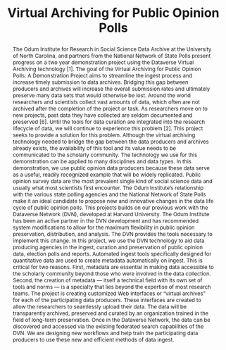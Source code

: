 ---
abstract: "The Odum Institute for Research in Social Science Data Archive at the University
  of North Carolina, and partners from the National Network of State Polls present
  progress on a two year demonstration project using the Dataverse Virtual Archiving
  technology [1]. The goal of the Virtual Archiving for Public Opinion Polls: A Demonstration
  Project aims to streamline the ingest process and increase timely submission to
  data archives. Bridging this gap between producers and archives will increase the
  overall submission rates and ultimately preserve many data sets that would otherwise
  be lost.\nAround the world researchers and scientists collect vast amounts of data,
  which often are not archived after the completion of the project or task. As researchers
  move on to new projects, past data they have collected are seldom documented and
  preserved [6]. Until the tools for data curation are integrated into the research
  lifecycle of data, we will continue to experience this problem [2]. This project
  seeks to provide a solution for this problem. Although the virtual archiving technology
  needed to bridge the gap between the data producers and archives already exists,
  the availability of this tool and its value needs to be communicated to the scholarly
  community.\nThe technology we use for this demonstration can be applied to many
  disciplines and data types. In this demonstration, we use public opinion data producers
  because these data serve as a useful, readily recognized example that will be widely
  replicated. Public opinion survey data are the most prevalent single kind of social
  science data and usually what most scientists first encounter.\nThe Odum Institute’s
  relationship with the various state polling agencies and the National Network of
  State Polls make it an ideal candidate to propose new and innovative changes in
  the data life cycle of public opinion polls. This projects builds on our previous
  work with the Dataverse Network (DVN), developed at Harvard University. The Odum
  Institute has been an active partner in the DVN development and has recommended
  system modifications to allow for the maximum flexibility in public opinion preservation,
  distribution, and analysis. The DVN provides the tools necessary to implement this
  change. In this project, we use the DVN technology to aid data producing agencies
  in the ingest, curation and preservation of public opinion data, election polls
  and reports.\nAutomated ingest tools specifically designed for quantitative data
  are used to create metadata automatically on ingest. This is critical for two reasons.
  First, metadata are essential in making data accessible to the scholarly community
  beyond those who were involved in the data collection. Second, the creation of metadata
  — itself a technical field with its own set of tools and norms — is a specialty
  that lies beyond the expertise of most research teams. \nThe project is creating
  customized Web interfaces or “virtual archives” for each of the participating data
  producers. These interfaces are created to allow the researchers to seamlessly upload
  their data. The data will be transparently archived, preserved and curated by an
  organization trained in the field of long-term preservation. Once in the Dataverse
  Network, the data can be discovered and accessed via the existing federated search
  capabilities of the DVN. We are designing new workflows and help train the participating
  data producers to use these new and efficient methods of data ingest."
creators:
- Crabtree, Jonathan
date: null
document_url: https://services.phaidra.univie.ac.at/api/object/o:294258/download
grand_parent: iPRES
institutions: []
keywords:
- singapore
- digital archives
- alliances
- federation
- data management
- social science data
landing_page_url: https://phaidra.univie.ac.at/o:294258
language: eng
layout: publication
license: CC BY-SA 3.0 AT
notes_url: null
parent: iPRES 2011
presentation_url: null
publication_type: paper
size: 504521
source_name: iPRES
title: Virtual Archiving for Public Opinion Polls
year: 2011
---